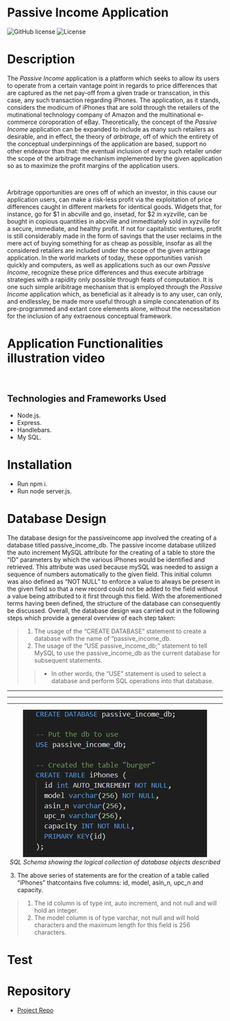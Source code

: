 # Passive Income Application
![GitHub license](https://img.shields.io/badge/Made%20by-%40Eng.JordanNaei-orange)
![License](https://img.shields.io/badge/License-ISC-blue.svg "License Badge")

# Description
   <p>
    The <em>Passive Income</em> application is a platform which seeks to allow its users to operate from a certain vantage point in regards to price differences that are captured as the net pay-off from a given trade or transcation, in this case, any such transaction regarding iPhones. The application, as it stands, considers the modicum of iPhones that are sold through the retailers of the mutinational technology company of Amazon and the multinational e-commerce coroporation of eBay.   Theoretically, the concept of the <em>Passive Income</em> application can be expanded to include as many such retailers as desirable, and in effect, the theory of <i>arbitrage</i>, off of which the entirety of the conceptual underpinnings of the application are based, support no other endeavor than that: the eventual inclusion of every such retailer under the scope of the arbitrage mechanism implemented by the given application so as to maximize the profit margins of the application users. 
    </p>
    <br>
    <p>
    Arbitrage opportunities are ones off of which an investor, in this cause our application users, can make a risk-less profit via the exploitation of price differences caught in different markets for identical goods. Widgets that, for instance, go for $1 in abcville and go, insetad, for $2 in xyzville, can be bought in copious quantities in abcville and immedtiately sold in xyzville for a secure, immediate, and healthy profit. If not for capitalistic ventures, profit is still considerably made in the form of savings that the user reclaims in the mere act of buying something for as cheap as possible, insofar as all the considered retailers are included under the scope of the given artbirage application. In the world markets of today, these opportunities vanish quickly and computers, as well as applications such as our own <em>Passive Income</em>, recognize these price differences and thus execute arbitrage strategies with a rapidity only possible through feats of computation. It is one such simple aribitrage mechanism that is employed through the <em>Passive Income</em> application which, as beneficial as it already is to any user, can only, and endlessley, be made more useful through a simple concatenation of its pre-programmed and extant core elements alone, without the necessitation for the inclusion of any extraenous conceptual framework. 
    </p>

# Application Functionalities illustration video
![]()

## Technologies and Frameworks Used
- Node.js.
- Express.
- Handlebars.
- My SQL.

# Installation
- Run npm i.
- Run node server.js.

# Database Design
The database design for the passiveincome app involved the creating of a database titled passive_income_db. The passive income database utilized the auto increment MySQL attribute for the creating of a table to store the “ID” parameters by which the various iPhones would be identified and retrieved. This attribute was used because mySQL was needed to assign a sequence of numbers automatically to the given field. This initial column was also defined as “NOT NULL” to enforce a value to always be present in the given field so that a new record could not be added to the field without a value being attributed to it first through this field. 
With the aforementioned terms having been defined, the structure of the database can consequently be discussed. Overall, the database design was carried out in the following steps which provide a general overview of each step taken:
> 1)	The usage of the “CREATE DATABASE” statement to create a database with the name of “passive_income_db.
> 2)	The usage of the “USE passive_income_db;” statement to tell MySQL to use the passive_income_db as the current database for subsequent statements. 
>>- In other words, the “USE” statement is used to select a database and perform SQL operations into that database. 

<hr>
<hr>
<hr>

<p align="center">
  <img src="https://github.com/razaqabdul8/testdeletelater/blob/main/database%20pic.JPG?raw=true"/>
  <br>
  <em>SQL Schema showing the logical collection of database objects described</em>
</p>

3)	The above series of statements are for the creation of a table called “iPhones” thatcontains five columns: id, model, asin_n, upc_n and capacity. 
> 1)	The id column is of type int, auto increment, and not null and will hold an integer. 
> 2)	The model column is of type varchar, not null and will hold characters and the maximum length for this field is 256 characters. 

# Test


# Repository

- [Project Repo](https://github.com/JordanNaei/passiveIncome)

